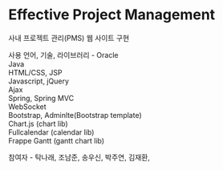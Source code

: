 # Effective Project Management
사내 프로젝트 관리(PMS) 웹 사이트 구현

사용 언어, 기술, 라이브러리 -
Oracle  
Java  
HTML/CSS, JSP  
Javascript, jQuery  
Ajax  
Spring, Spring MVC  
WebSocket  
Bootstrap, Adminlte(Bootstrap template)  
Chart.js (chart lib)  
Fullcalendar (calendar lib)  
Frappe Gantt (gantt chart lib)  
  
참여자 -
탁나래, 
조남준, 
송우신, 
박주연, 
김재환, 

